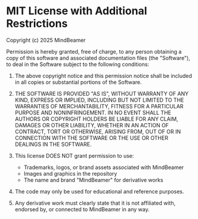 # MIT License with Additional Restrictions

Copyright (c) 2025 MindBeamer

Permission is hereby granted, free of charge, to any person obtaining a copy of this software and associated documentation files (the "Software"), to deal in the Software subject to the following conditions:

1. The above copyright notice and this permission notice shall be included in all copies or substantial portions of the Software.

2. THE SOFTWARE IS PROVIDED "AS IS", WITHOUT WARRANTY OF ANY KIND, EXPRESS OR IMPLIED, INCLUDING BUT NOT LIMITED TO THE WARRANTIES OF MERCHANTABILITY, FITNESS FOR A PARTICULAR PURPOSE AND NONINFRINGEMENT. IN NO EVENT SHALL THE AUTHORS OR COPYRIGHT HOLDERS BE LIABLE FOR ANY CLAIM, DAMAGES OR OTHER LIABILITY, WHETHER IN AN ACTION OF CONTRACT, TORT OR OTHERWISE, ARISING FROM, OUT OF OR IN CONNECTION WITH THE SOFTWARE OR THE USE OR OTHER DEALINGS IN THE SOFTWARE.

3. This license DOES NOT grant permission to use:
   - Trademarks, logos, or brand assets associated with MindBeamer
   - Images and graphics in the repository
   - The name and brand "MindBeamer" for derivative works

4. The code may only be used for educational and reference purposes.

5. Any derivative work must clearly state that it is not affiliated with, endorsed by, or connected to MindBeamer in any way.
